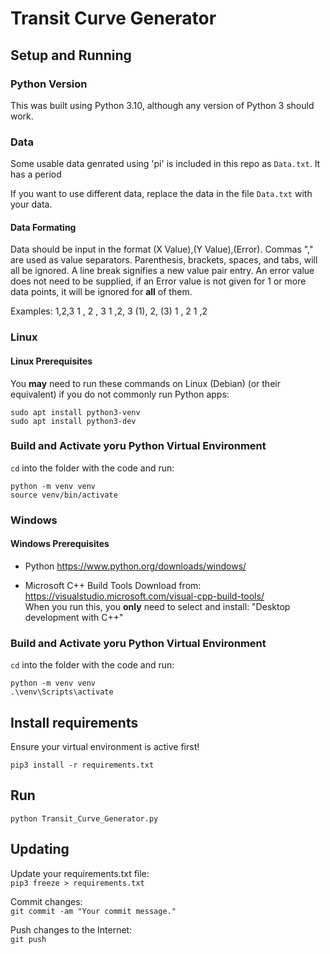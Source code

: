 # Transit Curve Generator

## Setup and Running

### Python Version

This was built using Python 3.10, although any version of Python 3 should work.

### Data
Some usable data genrated using 'pi' is included in this repo as `Data.txt`. It has a period 

If you want to use different data, replace the data in the file `Data.txt` with your data.

#### Data Formating
Data should be input in the format (X Value),(Y Value),(Error).
Commas "," are used as value separators.
Parenthesis, brackets, spaces, and tabs, will all be ignored.
A line break signifies a new value pair entry.
An error value does not need to be supplied, if an Error value is not given for 1 or more data points, it will be ignored for **all** of them.

Examples:
1,2,3
1 , 2 , 3
1     ,2,    3
(1), 2, (3)
1 , 2
1         ,2



### Linux
#### Linux Prerequisites
You **may** need to run these commands on Linux (Debian) (or their equivalent) if you do not commonly run Python apps:

```
sudo apt install python3-venv
sudo apt install python3-dev
```

### Build and Activate yoru Python Virtual Environment
`cd` into the folder with the code and run:
```
python -m venv venv
source venv/bin/activate
```

### Windows
#### Windows Prerequisites
 - Python
https://www.python.org/downloads/windows/

 - Microsoft C++ Build Tools
Download from: https://visualstudio.microsoft.com/visual-cpp-build-tools/  
When you run this, you **only** need to select and install:
"Desktop development with C++"

### Build and Activate yoru Python Virtual Environment
`cd` into the folder with the code and run:
```
python -m venv venv
.\venv\Scripts\activate
```

## Install requirements
Ensure your virtual environment is active first!
```
pip3 install -r requirements.txt
```

## Run
```
python Transit_Curve_Generator.py
```

## Updating
Update your requirements.txt file:  
`pip3 freeze > requirements.txt`

Commit changes:  
`git commit -am "Your commit message."`

Push changes to the Internet:  
`git push`
